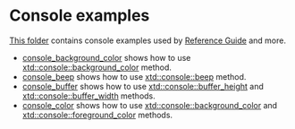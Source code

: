 # Console examples

[This folder](.) contains console examples used by [Reference Guide](https://codedocs.xyz/gammasoft71/xtd/) and more.

* [console_background_color](console_background_color/README.md) shows how to use [xtd::console::background_color](../../../src/xtd.core/include/xtd/basic_console.h) method.
* [console_beep](console_beep/README.md) shows how to use [xtd::console::beep](../../../src/xtd.core/include/xtd/basic_console.h) method.
* [console_buffer](console_buffer/README.md) shows how to use [xtd::console::buffer_height](../../../src/xtd.core/include/xtd/basic_console.h) and [xtd::console::buffer_width](../../../src/xtd.core/include/xtd/basic_console.h) methods.
* [console_color](console_color/README.md) shows how to use [xtd::console::background_color](../../../src/xtd.core/include/xtd/basic_console.h) and [xtd::console::foreground_color](../../../src/xtd.core/include/xtd/basic_console.h) methods.

